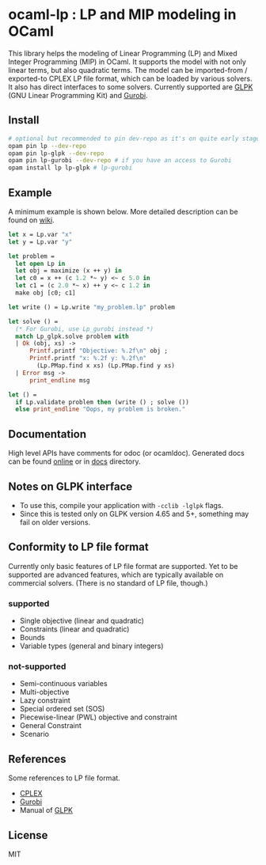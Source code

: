 # ocaml-lp : LP and MIP modeling in OCaml

This library helps the modeling of Linear Programming (LP) and Mixed Integer Programming (MIP) in OCaml.
It supports the model with not only linear terms, but also quadratic terms.
The model can be imported-from / exported-to CPLEX LP file format, which can be loaded by various solvers.
It also has direct interfaces to some solvers.
Currently supported are [GLPK](https://www.gnu.org/software/glpk/) (GNU Linear Programming Kit) and [Gurobi](https://www.gurobi.com).

## Install

```bash
# optional but recommended to pin dev-repo as it's on quite early stage of development
opam pin lp --dev-repo
opam pin lp-glpk --dev-repo
opam pin lp-gurobi --dev-repo # if you have an access to Gurobi
opam install lp lp-glpk # lp-gurobi
```

## Example

A minimum example is shown below.
More detailed description can be found on [wiki](https://github.com/ktahar/ocaml-lp/wiki/).

```ocaml
let x = Lp.var "x"
let y = Lp.var "y"

let problem =
  let open Lp in
  let obj = maximize (x ++ y) in
  let c0 = x ++ (c 1.2 *~ y) <~ c 5.0 in
  let c1 = (c 2.0 *~ x) ++ y <~ c 1.2 in
  make obj [c0; c1]

let write () = Lp.write "my_problem.lp" problem

let solve () =
  (* For Gurobi, use Lp_gurobi instead *)
  match Lp_glpk.solve problem with
  | Ok (obj, xs) ->
      Printf.printf "Objective: %.2f\n" obj ;
      Printf.printf "x: %.2f y: %.2f\n"
        (Lp.PMap.find x xs) (Lp.PMap.find y xs)
  | Error msg ->
      print_endline msg

let () =
  if Lp.validate problem then (write () ; solve ())
  else print_endline "Oops, my problem is broken."
```

## Documentation

High level APIs have comments for odoc (or ocamldoc).
Generated docs can be found [online](https://ktahar.github.io/ocaml-lp/) or in [docs](docs) directory.

## Notes on GLPK interface

- To use this, compile your application with `-cclib -lglpk` flags.
- Since this is tested only on GLPK version 4.65 and 5+, something may fail on older versions.

## Conformity to LP file format

Currently only basic features of LP file format are supported.
Yet to be supported are advanced features,
which are typically available on commercial solvers.
(There is no standard of LP file, though.)

### supported

- Single objective (linear and quadratic)
- Constraints (linear and quadratic)
- Bounds
- Variable types (general and binary integers)

### not-supported

- Semi-continuous variables
- Multi-objective
- Lazy constraint
- Special ordered set (SOS)
- Piecewise-linear (PWL) objective and constraint
- General Constraint
- Scenario

## References

Some references to LP file format.

- [CPLEX](https://www.ibm.com/support/knowledgecenter/SSSA5P_12.7.1/ilog.odms.cplex.help/CPLEX/FileFormats/topics/LP.html)
- [Gurobi](https://www.gurobi.com/documentation/9.0/refman/lp_format.html)
- Manual of [GLPK](https://www.gnu.org/software/glpk/)

## License
MIT
